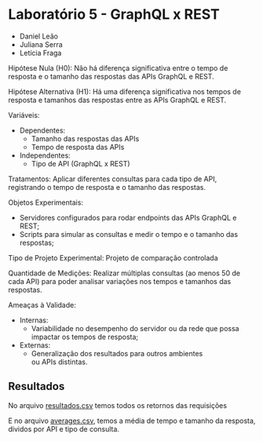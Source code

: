 # Laboratório 5 - GraphQL x REST

- Daniel Leão
- Juliana Serra
- Letícia Fraga
 
Hipótese Nula (H0): Não há diferença significativa entre o tempo de resposta e o tamanho das respostas das APIs GraphQL e REST.

Hipótese Alternativa (H1): Há uma diferença significativa nos tempos de resposta e tamanhos das respostas entre as APIs GraphQL e REST.


Variáveis:
- Dependentes:
    - Tamanho das respostas das APIs
    - Tempo de resposta das APIs
- Independentes:
    - Tipo de API (GraphQL x REST)


Tratamentos: Aplicar diferentes consultas para cada tipo de API, registrando o tempo de resposta e o tamanho das respostas.

Objetos Experimentais:
- Servidores configurados para rodar endpoints das APIs GraphQL e REST;
- Scripts para simular as consultas e medir o tempo e o tamanho das respostas;

Tipo de Projeto Experimental: Projeto de comparação controlada

Quantidade de Medições: Realizar múltiplas consultas (ao menos 50 de cada API) para poder analisar variações nos tempos e tamanhos das respostas.

Ameaças à Validade:
- Internas:
    - Variabilidade no desempenho do servidor ou da rede que possa impactar os tempos de resposta;
- Externas:
    - Generalização dos resultados para outros ambientes ou APIs distintas.

## Resultados

No arquivo [resultados.csv](resultados.csv) temos todos os retornos das requisições

E no arquivo [averages.csv](averages.csv), temos a média de tempo e tamanho da resposta, dividos por API e tipo de consulta.